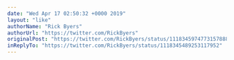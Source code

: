 ```yaml
---
date: "Wed Apr 17 02:50:32 +0000 2019"
layout: "like"
authorName: "Rick Byers"
authorUrl: "https://twitter.com/RickByers"
originalPost: "https://twitter.com/RickByers/status/1118345974773157888"
inReplyTo: "https://twitter.com/RickByers/status/1118345489253117952"
---
```

